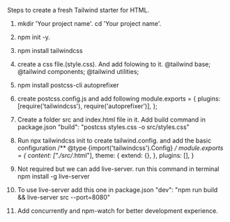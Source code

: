 Steps to create a fresh Tailwind starter for HTML.

1. mkdir 'Your project name'. cd 'Your project name'.
2. npm init -y.
3. npm install tailwindcss
4. create a css file.(style.css). And add folowing to it.
@tailwind base;
@tailwind components;
@tailwind utilities;
5. npm install postcss-cli autoprefixer
6. create postcss.config.js and add following
module.exports = {
  plugins: [require('tailwindcss'), require('autoprefixer')],
};
7. Create a folder src and index.html file in it.
Add build command in package.json
"build": "postcss styles.css -o src/styles.css"
8. Run npx tailwindcss init to create tailwind.config. and add the basic configuration
/** @type {import('tailwindcss').Config} */
module.exports = {
  content: ["./src/*.html"],
  theme: {
    extend: {},
  },
  plugins: [],
}


9. Not required but we can add live-server. run this command in terminal npm install -g live-server
10. To use live-server add this one in package.json "dev": "npm run build && live-server src --port=8080" 
11. Add concurrently and npm-watch for better development experience.
